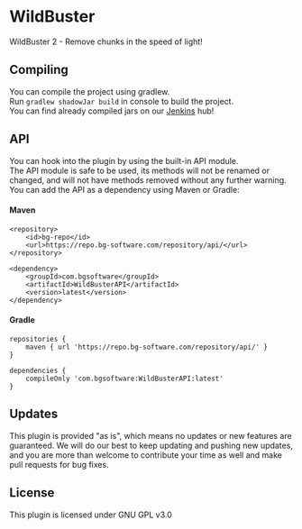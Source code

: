 # WildBuster

WildBuster 2 - Remove chunks in the speed of light!

## Compiling

You can compile the project using gradlew.<br>
Run `gradlew shadowJar build` in console to build the project.<br>
You can find already compiled jars on our [Jenkins](https://hub.bg-software.com/) hub!

## API

You can hook into the plugin by using the built-in API module.<br>
The API module is safe to be used, its methods will not be renamed or changed, and will not have methods removed 
without any further warning.<br>
You can add the API as a dependency using Maven or Gradle:<br>

#### Maven
```
<repository>
    <id>bg-repo</id>
    <url>https://repo.bg-software.com/repository/api/</url>
</repository>

<dependency>
    <groupId>com.bgsoftware</groupId>
    <artifactId>WildBusterAPI</artifactId>
    <version>latest</version>
</dependency>
```

#### Gradle
```
repositories {
    maven { url 'https://repo.bg-software.com/repository/api/' }
}

dependencies {
    compileOnly 'com.bgsoftware:WildBusterAPI:latest'
}
```

## Updates

This plugin is provided "as is", which means no updates or new features are guaranteed. We will do our best to keep 
updating and pushing new updates, and you are more than welcome to contribute your time as well and make pull requests
for bug fixes. 

## License

This plugin is licensed under GNU GPL v3.0